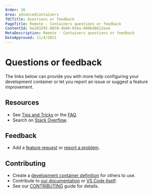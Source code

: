 ```yaml
---
Order: 16
Area: advancedcontainers
TOCTitle: Questions or feedback
PageTitle: Remote - Containers questions or feedback
ContentId: 6e283295-8039-4b60-854a-809bd8612ee4
MetaDescription: Remote - Containers questions or feedback
DateApproved: 11/4/2021
---
```

# Questions or feedback

The links below can provide you with more help configuring your development container or let you report an issue or suggest a feature improvement.

## Resources

* See [Tips and Tricks](/docs/remote/troubleshooting.md#containers-tips) or the [FAQ](/docs/remote/faq.md).
* Search on [Stack Overflow](https://stackoverflow.com/questions/tagged/vscode-remote).

## Feedback

* Add a [feature request](https://aka.ms/vscode-remote/feature-requests) or [report a problem](https://aka.ms/vscode-remote/issues/new).

## Contributing

* Create a [development container definition](https://aka.ms/vscode-dev-containers) for others to use.
* Contribute to [our documentation](https://github.com/microsoft/vscode-docs) or [VS Code itself](https://github.com/microsoft/vscode).
* See our [CONTRIBUTING](https://aka.ms/vscode-remote/contributing) guide for details.
